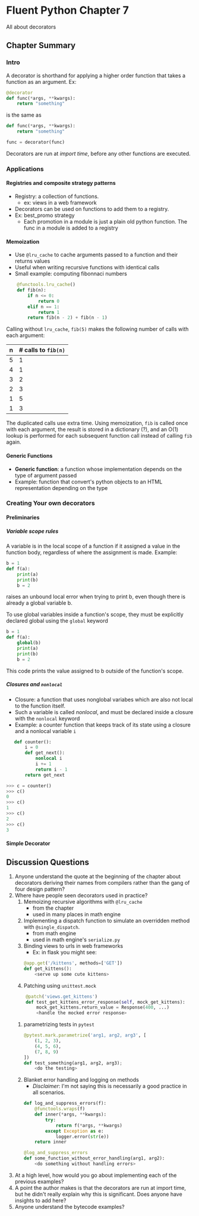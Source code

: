 # Fluent Python Chapter 7
All about decorators
## Chapter Summary
### Intro
A decorator is shorthand for applying a higher order function that takes a function as an argument.
Ex: 
```python
@decorator
def func(*args, **kwargs):
    return "something"
```

is the same as 

```python
def func(*args, **kwargs):
    return "something"

func = decorator(func)
```
Decorators are run at *import time*, before any other functions are executed.
### Applications
#### Registries and composite strategy patterns
- Registry: a collection of functions.
    - ex: views in a web framework
- Decorators can be used on functions to add them to a registry.
- Ex: best_promo strategy
    - Each promotion in a module is just a plain old python function. The func in a module is added to a registry
#### Memoization
- Use `@lru_cache` to cache arguments passed to a function and their returns values
- Useful when writing recursive functions with identical calls
- Small example: computing fibonnaci numbers
```python
    @functools.lru_cache()
    def fib(n):
        if n <= 0:
            return 0
        elif n == 1:
            return 1
        return fib(n - 2) + fib(n - 1)
```
Calling without `lru_cache`, `fib(5)` makes the following number of calls with each argument:

| n | # calls to `fib(n)` |
|---|---------------------|
| 5 | 1                   |
| 4 | 1                   |
| 3 | 2                   |
| 2 | 3                   |
| 1 | 5                   |
| 1 | 3                   |

The duplicated calls use extra time. Using memoization, `fib` is called once with each argument, the result is stored in a dictionary (?), and an O(1) lookup is performed for each subsequent function call instead of calling `fib` again.

#### Generic Functions
- **Generic function**: a function whose implementation depends on the type of argument passed
- Example: function that convert's python objects to an HTML representation depending on the type

### Creating Your own decorators
#### Preliminaries
##### Variable scope rules
A variable is in the local scope of a function if it assigned a value in the function body, regardless of where the assignment is made. Example:

```python
b = 1
def f(a):
    print(a)
    print(b)
    b = 2
```

raises an unbound local error when trying to print b, even though there is already a global variable b.

To use global variables inside a function's scope, they must be explicitly declared global using the `global` keyword

```python
b = 1
def f(a):
    global(b)
    print(a)
    print(b)
    b = 2
```

This code prints the value assigned to b outside of the function's scope. 
##### Closures and `nonlocal`
 - Closure: a function that uses nonglobal variabes which are also not local to the function itself.
 - Such a variable is called *nonlocal*, and must be declared inside a closure with the `nonlocal` keyword
 - Example: a counter function that keeps track of its state using a closure and a nonlocal variable `i`
 ```python
    def counter():
        i = 0
        def get_next():
            nonlocal i
            i += 1
            return i - 1
        return get_next
 ```

 ```python
>>> c = counter()
>>> c()
0
>>> c()
1
>>> c()
2
>>> c()
3
 ```
 

#### Simple Decorator



## Discussion Questions
1. Anyone understand the quote at the beginning of the chapter about decorators deriving their names from compilers rather than the gang of four design pattern?
1. Where have people seen decorators used in practice?
    1. Memoizing recursive algorithms with `@lru_cache`
        - from the chapter
        - used in many places in math engine
    1. Implementing a dispatch function to simulate an overridden method with `@single_dispatch`. 
        - from math engine
        - used in math engine's `serialize.py`
    1. Binding views to urls in web frameworks
        - Ex: in flask you might see:
        ```python
        @app.get('/kittens', methods=['GET'])
        def get_kittens():
            <serve up some cute kittens>
        ```
    1. Patching using `unittest.mock`
    ```python
        @patch('views.get_kittens')
        def test_get_kittens_error_response(self, mock_get_kittens):
            mock_get_kittens.return_value = Response(400, ...)
            <handle the mocked error response>
    ```
    1. parametrizing tests in `pytest`
        ```python
        @pytest.mark.parametrize('arg1, arg2, arg3', [
            (1, 2, 3),
            (4, 5, 6), 
            (7, 8, 9)
        ])
        def test_something(arg1, arg2, arg3);
            <do the testing>
        ```
    1. Blanket error handling and logging on methods
        - *Disclaimer*: I'm not saying this is necessarily a good practice in all scenarios. 
        ```python
        def log_and_suppress_errors(f):
            @functools.wraps(f)
            def inner(*args, **kwargs):
                try:
                    return f(*args, **kwargs)
                except Exception as e:
                    logger.error(str(e))
            return inner

        @log_and_suppress_errors
        def some_function_without_error_handling(arg1, arg2):
            <do something without handling errors>
        ```
1. At a high level, how would you go about implementing each of the previous examples?
1. A point the author makes is that the decorators are run at import time, but he didn't really explain why this is significant. Does anyone have insights to add here?
1. Anyone understand the bytecode examples?